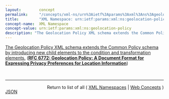 ```yaml
---
layout:        concept
permalink:     "/concepts/xml-ns/urn%3Aietf%3Aparams%3Axml%3Ans%3Ageolocation-policy"
title:         "XML Namespace: urn:ietf:params:xml:ns:geolocation-policy"
concept-name:  XML Namespace
concept-value: urn:ietf:params:xml:ns:geolocation-policy
description: "The Geolocation Policy XML schema extends the Common Policy schema by introducing new child elements to the condition and transformation elements."
---
```


[The Geolocation Policy XML schema extends the Common Policy schema by introducing new child elements to the condition and transformation elements.](http://tools.ietf.org/html/rfc6772#section-11.2 "Read documentation for XML Namespace &#34;urn:ietf:params:xml:ns:geolocation-policy&#34;") (**[RFC 6772: Geolocation Policy: A Document Format for Expressing Privacy Preferences for Location Information](/specs/IETF/RFC/6772 "This document defines an authorization policy language for controlling access to location information.  It extends the Common Policy authorization framework to provide location-specific access control.  More specifically, this document defines condition elements specific to location information in order to restrict access to data based on the current location of the Target. Furthermore, this document defines two algorithms for reducing the granularity of returned location information.  The first algorithm is defined for usage with civic location information, whereas the other one applies to geodetic location information.  Both algorithms come with limitations.  There are circumstances where the amount of location obfuscation provided is less than what is desired.  These algorithms might not be appropriate for all application domains.")**)

<br/>
<hr/>

<p style="float : left"><a href="./urn:ietf:params:xml:ns:geolocation-policy.json" title="JSON representing this particular Web Concept value">JSON</a></p>
<p style="text-align: right">Return to list of all ( <a href="../xml-ns/">XML Namespaces</a> | <a href="../">Web Concepts</a> )</p>
